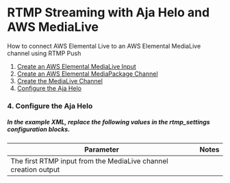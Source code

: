 # RTMP Streaming with Aja Helo and AWS MediaLive
How to connect AWS Elemental Live to an AWS Elemental MediaLive channel using RTMP Push
1. [Create an AWS Elemental MediaLive Input](#1-create-an-aws-elemental-medialive-input)
2. [Create an AWS Elemental MediaPackage Channel](#2-create-an-aws-elemental-mediapackage-channel)
3. [Create the MediaLive Channel](#3-create-the-medialive-channel)
4. [Configure the Aja Helo](#4-configure-the-aja-helo)


### 4. Configure the Aja Helo
##### In the example XML, replace the following values in the rtmp_settings configuration blocks.
Parameter | Notes
------------ | -------------
 | The first RTMP input from the MediaLive channel creation output

#####
